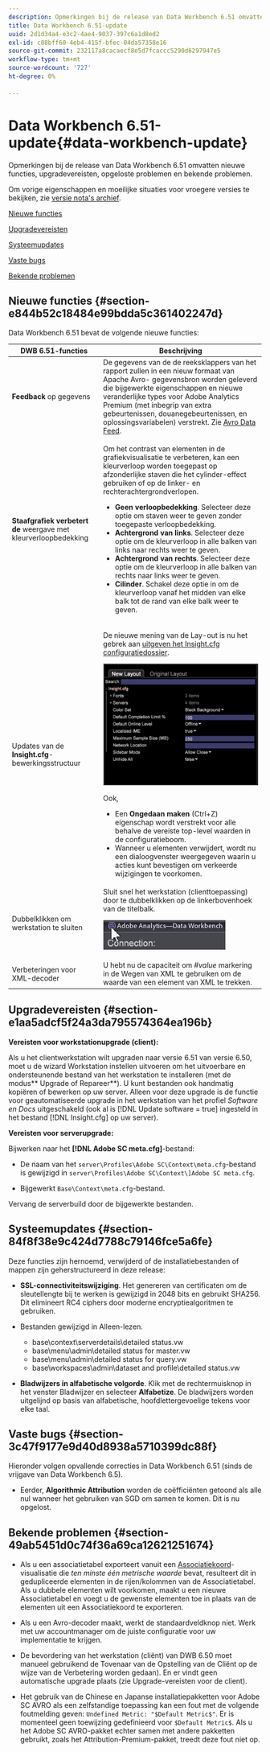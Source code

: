 ```yaml
---
description: Opmerkingen bij de release van Data Workbench 6.51 omvatten nieuwe functies, upgradevereisten, opgeloste problemen en bekende problemen.
title: Data Workbench 6.51-update
uuid: 2d1d34a4-e3c2-4ae4-9037-397c6a1d8ed2
exl-id: c08bff60-4eb4-415f-bfec-04da57358e16
source-git-commit: 232117a8cacaecf8e5d7fcaccc5290d6297947e5
workflow-type: tm+mt
source-wordcount: '727'
ht-degree: 0%

---
```


# Data Workbench 6.51-update{#data-workbench-update}

Opmerkingen bij de release van Data Workbench 6.51 omvatten nieuwe functies, upgradevereisten, opgeloste problemen en bekende problemen.

Om vorige eigenschappen en moeilijke situaties voor vroegere versies te bekijken, zie [versie nota&#39;s archief](https://experienceleague.adobe.com/docs/data-workbench/using/release-notes/release-notes.html).

[Nieuwe functies](../../home/c-release-notes-insight/c-6-51.md#section-e844b52c18484e99bdda5c361402247d)

[Upgradevereisten](../../home/c-release-notes-insight/c-6-51.md#section-e1aa5adcf5f24a3da795574364ea196b)

[Systeemupdates](../../home/c-release-notes-insight/c-6-51.md#section-84f8f38e9c424d7788c79146fce5a6fe)

[Vaste bugs](../../home/c-release-notes-insight/c-6-51.md#section-3c47f9177e9d40d8938a5710399dc88f)

[Bekende problemen](../../home/c-release-notes-insight/c-6-51.md#section-49ab5451d0c74f36a69ca12621251674)

## Nieuwe functies {#section-e844b52c18484e99bdda5c361402247d}

Data Workbench 6.51 bevat de volgende nieuwe functies:

<table id="table_9305F30AEF5D49B2B052D1E7C9570D2C"> 
 <thead> 
  <tr> 
   <th colname="col1" class="entry"><b>DWB 6.51-functies  </b> </th> 
   <th colname="col2" class="entry"> Beschrijving </th> 
  </tr>
 </thead>
 <tbody> 
  <tr> 
   <td colname="col1"><b>Feedback </b> op gegevens </td> 
   <td colname="col2">De gegevens van de de reeksklappers van het rapport zullen in een nieuw formaat van Apache Avro- gegevensbron worden geleverd die bijgewerkte eigenschappen en nieuwe veranderlijke types voor Adobe Analytics Premium (met inbegrip van extra gebeurtenissen, douanegebeurtenissen, en oplossingsvariabelen) verstrekt. Zie <a href="https://experienceleague.adobe.com/docs/data-workbench/using/dataset/log-proc-config-file/c-log-sources.html#section-9a824b4c3d5549e7952a7111232035b2" format="https" scope="external"> Avro Data Feed</a>. </td> 
  </tr> 
  <tr> 
   <td colname="col1"><b>Staafgrafiek verbetert de </b> weergave met kleurverloopbedekking </td> 
   <td colname="col2"> <p>Om het contrast van elementen in de grafiekvisualisatie te verbeteren, kan een kleurverloop worden toegepast op afzonderlijke staven die het cylinder-effect gebruiken of op de linker- en rechterachtergrondverlopen. </p> 
    <ul id="ul_04C17524FE904F1CA6AE9B18F50551A9"> 
     <li id="li_D5F3B808F6BD4413A985EAC72EB89D5D"><b>Geen verloopbedekking</b>. Selecteer deze optie om staven weer te geven zonder toegepaste verloopbedekking. </li> 
     <li id="li_EF26B82D206643419948BD83ACF8A115"><b>Achtergrond van links</b>. Selecteer deze optie om de kleurverloop in alle balken van links naar rechts weer te geven. </li> 
     <li id="li_3D5BE49CEC1748F68944AD2ABEFD7B23"><b>Achtergrond van rechts</b>. Selecteer deze optie om de kleurverloop in alle balken van rechts naar links weer te geven. </li> 
     <li id="li_2CA78F34D2F44A29BE8FD53334E0DB24"><b>Cilinder</b>. Schakel deze optie in om de kleurverloop vanaf het midden van elke balk tot de rand van elke balk weer te geven. </li> 
    </ul> </td> 
  </tr> 
  <tr> 
   <td colname="col1">Updates van de <b>Insight.cfg</b>-bewerkingsstructuur </td> 
   <td colname="col2"> <p>De nieuwe mening van de Lay-out is nu het gebrek aan <a href="https://experienceleague.adobe.com/docs/data-workbench/using/client/c-insght-config-param.html" format="https" scope="external"> uitgeven het Insight.cfg configuratiedossier</a>. </p><img placement="break" id="image_898F9FC38F404DE19076CAA48AFBE673" src="assets/config_tree_new_layout.png" /> <p>Ook, 
     <ul id="ul_9484D81C1F5A48CCBFC77204B60E3650"> 
      <li id="li_574CA325411C4482B759E60F453C15BC">Een <b>Ongedaan maken</b> (Ctrl+Z) eigenschap wordt verstrekt voor alle behalve de vereiste top-level waarden in de configuratieboom. </li> 
      <li id="li_91B8F8F12FA847FDACBB9690B9F97793">Wanneer u elementen verwijdert, wordt nu een dialoogvenster weergegeven waarin u acties kunt bevestigen om verkeerde wijzigingen te voorkomen. </li> 
     </ul> </p> </td> 
  </tr> 
  <tr> 
   <td colname="col1"> Dubbelklikken om werkstation te sluiten </td> 
   <td colname="col2">Sluit snel het werkstation (clienttoepassing) door te dubbelklikken op de linkerbovenhoek van de titelbalk. <p><img placement="break" id="image_DA1E5A6C7C404F0F9140077076D99224" src="assets/6_51_app_close.png" /> </p> </td> 
  </tr> 
  <tr> 
   <td colname="col1"> Verbeteringen voor XML-decoder </td> 
   <td colname="col2">U hebt nu de capaciteit om <i>#value</i> markering in de Wegen van XML te gebruiken om de waarde van een element van XML te trekken. </td> 
  </tr> 
 </tbody> 
</table>

## Upgradevereisten {#section-e1aa5adcf5f24a3da795574364ea196b}

**Vereisten voor workstationupgrade (client):**

Als u het clientwerkstation wilt upgraden naar versie 6.51 van versie 6.50, moet u de wizard Workstation instellen uitvoeren om het uitvoerbare en ondersteunende bestand van het werkstation te installeren (met de modus** Upgrade of Repareer**). U kunt bestanden ook handmatig kopiëren of bewerken op uw server. Alleen voor deze upgrade is de functie voor geautomatiseerde upgrade in het werkstation van het profiel *Software en Docs* uitgeschakeld (ook al is [!DNL Update software = true] ingesteld in het bestand [!DNL Insight.cfg] op uw server).

**Vereisten voor serverupgrade:**

Bijwerken naar het **[!DNL Adobe SC meta.cfg]**-bestand:

* De naam van het `server\Profiles\Adobe SC\Context\meta.cfg`-bestand is gewijzigd in `server\Profiles\Adobe SC\Context\]Adobe SC meta.cfg`.

* Bijgewerkt `Base\Context\meta.cfg`-bestand.

Vervang de serverbuild door de bijgewerkte bestanden.

## Systeemupdates {#section-84f8f38e9c424d7788c79146fce5a6fe}

Deze functies zijn hernoemd, verwijderd of de installatiebestanden of mappen zijn geherstructureerd in deze release:

* **SSL-connectiviteitswijziging**. Het genereren van certificaten om de sleutellengte bij te werken is gewijzigd in 2048 bits en gebruikt SHA256. Dit elimineert RC4 ciphers door moderne encryptiealgoritmen te gebruiken.
* Bestanden gewijzigd in Alleen-lezen.

   * base\context\serverdetails\detailed status.vw
   * base\menu\admin\detailed status for master.vw
   * base\menu\admin\detailed status for query.vw
   * base\workspaces\admin\dataset and profile\detailed status.vw

* **Bladwijzers in alfabetische volgorde**. Klik met de rechtermuisknop in het venster Bladwijzer en selecteer **Alfabetize**. De bladwijzers worden uitgelijnd op basis van alfabetische, hoofdlettergevoelige tekens voor elke taal.

## Vaste bugs {#section-3c47f9177e9d40d8938a5710399dc88f}

Hieronder volgen opvallende correcties in Data Workbench 6.51 (sinds de vrijgave van Data Workbench 6.5).

* Eerder, **Algorithmic Attribution** worden de coëfficiënten getoond als alle nul wanneer het gebruiken van SGD om samen te komen. Dit is nu opgelost.

## Bekende problemen {#section-49ab5451d0c74f36a69ca12621251674}

* Als u een associatietabel exporteert vanuit een [Associatiekoord](/help/home/c-get-started/c-analysis-vis/associations-chord.md)-visualisatie die *ten minste één metrische waarde* bevat, resulteert dit in gedupliceerde elementen in de rijen/kolommen van de Associatietabel. Als u dubbele elementen wilt voorkomen, maakt u een nieuwe Associatietabel en voegt u de gewenste elementen toe in plaats van de elementen uit een Associatiekoord te exporteren.

* Als u een Avro-decoder maakt, werkt de standaardveldknop niet. Werk met uw accountmanager om de juiste configuratie voor uw implementatie te krijgen.
* De bevordering van het werkstation (cliënt) van DWB 6.50 moet manueel gebruikend de Tovenaar van de Opstelling van de Cliënt op de wijze van de Verbetering worden gedaan). En er vindt geen automatische upgrade plaats (zie Upgrade-vereisten voor de client).
* Het gebruik van de Chinese en Japanse installatiepakketten voor Adobe SC AVRO als een zelfstandige toepassing kan een fout met de volgende foutmelding geven: `Undefined Metric: "$Default Metric$"`. Er is momenteel geen toewijzing gedefinieerd voor `$Default Metric$`. Als u het Adobe SC AVRO-pakket echter samen met andere pakketten gebruikt, zoals het Attribution-Premium-pakket, treedt deze fout niet op.
